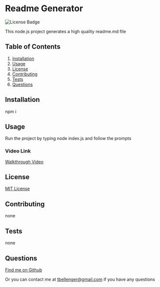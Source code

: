 # Readme Generator
![License Badge](https://img.shields.io/badge/license-MIT-green)

This node.js project generates a high quality readme.md file

## Table of Contents
1. [Installation](#installation)
1. [Usage](#usage)
1. [License](#license)
1. [Contributing](#contributing)
1. [Tests](#tests)
1. [Questions](#questions)


## Installation
npm i

## Usage
Run the project by typing node index.js and follow the prompts

### Video Link
[Walkthrough Video](https://watch.screencastify.com/v/P2SWsAHfMB5XRiOkWMCF)

## License
[MIT License](https://mit-license.org/)
  

## Contributing
none

## Tests
none

## Questions
[Find me on Github](https://github.com/tbellenger)

Or you can contact me at tbellenger@gmail.com if you have any questions

